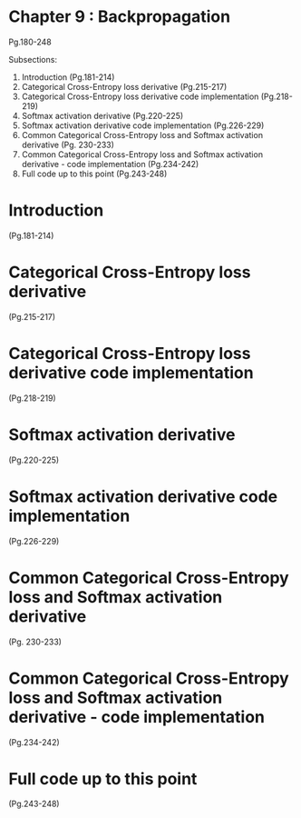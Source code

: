 # Chapter 9 : Backpropagation

Pg.180-248


Subsections:
1. Introduction (Pg.181-214)
2. Categorical Cross-Entropy loss derivative (Pg.215-217)
3. Categorical Cross-Entropy loss derivative code implementation (Pg.218-219)
4. Softmax activation derivative (Pg.220-225)
5. Softmax activation derivative code implementation (Pg.226-229)
6. Common Categorical Cross-Entropy loss and Softmax activation derivative (Pg. 230-233)
7. Common Categorical Cross-Entropy loss and Softmax activation derivative - code implementation (Pg.234-242)
8. Full code up to this point (Pg.243-248)


# Introduction 
(Pg.181-214)

# Categorical Cross-Entropy loss derivative 
(Pg.215-217)

# Categorical Cross-Entropy loss derivative code implementation 
(Pg.218-219)

# Softmax activation derivative 
(Pg.220-225)

# Softmax activation derivative code implementation 
(Pg.226-229)

# Common Categorical Cross-Entropy loss and Softmax activation derivative 
(Pg. 230-233)

# Common Categorical Cross-Entropy loss and Softmax activation derivative - code implementation 
(Pg.234-242)

# Full code up to this point 
(Pg.243-248)
